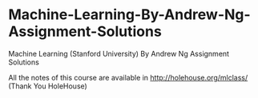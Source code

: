 # Machine-Learning-By-Andrew-Ng-Assignment-Solutions
Machine Learning (Stanford University) By Andrew Ng Assignment Solutions

All the notes of this course are available in http://holehouse.org/mlclass/ (Thank You HoleHouse)
